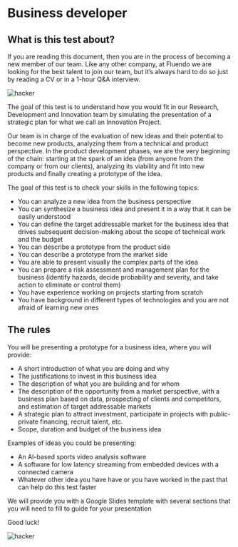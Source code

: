 # Business developer

## What is this test about?
If you are reading this document, then you are in the process of becoming a new member of our team. Like any other company, at Fluendo we are looking for the best talent to join our team, but it’s always hard to do so just by reading a CV or in a 1-hour Q&A interview.

![hacker](https://raw.githubusercontent.com/fluendo/recruitment/master/content/hacker2.gif)

The goal of this test is to understand how you would fit in our Research, Development and Innovation team by simulating the presentation of a strategic plan for what we call an Innovation Project.

Our team is in charge of the evaluation of new ideas and their potential to become new products, analyzing them from a technical and product perspective. In the product development phases, we are the very beginning of the chain: starting at the spark of an idea (from anyone from the company or from our clients), analyzing its viability and fit into new products and finally creating a prototype of the idea.

The goal of this test is to check your skills in the following topics:

 * You can analyze a new idea from the business perspective
 * You can synthesize a business idea and present it in a way that it can be easily understood
 * You can define the target addressable market for the business idea that drives subsequent decision-making about the scope of technical work and the budget
 * You can describe a prototype from the product side
 * You can describe a prototype from the market side
 * You are able to present visually the complex parts of the idea
 * You can prepare a risk assessment and management plan for the business (identify hazards, decide probability and severity, and take action to eliminate or control them)
 * You have experience working on projects starting from scratch
 * You have background in different types of technologies and you are not afraid of learning new ones


## The rules

You will be presenting a prototype for a business idea, where you will provide:
 * A short introduction of what you are doing and why
 * The justifications to invest in this business idea
 * The description of what you are building and for whom 
 * The description of the opportunity from a market perspective, with a business plan based on data, prospecting of clients and competitors, and estimation of target addressable markets 
 * A strategic plan to attract investment, participate in projects with public-private financing, recruit talent, etc.
 * Scope, duration and budget of the business idea

Examples of ideas you could be presenting:

 * An AI-based sports video analysis software
 * A software for low latency streaming from embedded devices with a connected camera
 * Whatever other idea you have have or you have worked in the past that can help do this test faster

 We will provide you with a Google Slides template with several sections that you will need to fill to guide for your presentation

 Good luck!

![hacker](https://raw.githubusercontent.com/fluendo/recruitment/master/content/hacker3.gif)